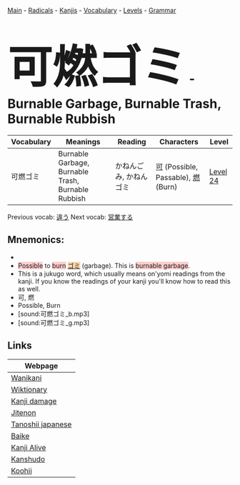 <style> bigfont {font-size: 100px}</style>
[Main](../README.md) -
[Radicals](../radicals.md) -
[Kanjis](../kanjis.md) -
[Vocabulary](../vocabulary.md) -
[Levels](../levels.md) -
[Grammar](../grammar.md)
# <bigfont> 可燃ゴミ</bigfont> - Burnable Garbage, Burnable Trash, Burnable Rubbish 

| Vocabulary | Meanings | Reading | Characters | Level |
| --- | --- | --- | --- | --- |
| 可燃ゴミ | Burnable Garbage, Burnable Trash, Burnable Rubbish | かねんごみ, かねんゴミ |  [可](../kanjis/可.md) (Possible, Passable), [燃](../kanjis/燃.md) (Burn) | [Level 24](../levels/wk_level24.md) |

Previous vocab: [違う](違う.md) Next vocab: [営業する](営業する.md) 

## Mnemonics:

* 
* <span style="background-color:#ffcccb"> Possible</span> to <span style="background-color:#ffcccb"> burn</span> <span style="background-color:#fed8b1"> [ゴミ](https://jisho.org/search/ゴミ)</span> (garbage). This is <span style="background-color:#ffcccb"> burnable garbage</span>.
* This is a jukugo word, which usually means on'yomi readings from the kanji. If you know the readings of your kanji you'll know how to read this as well.
* 可, 燃
* Possible, Burn
* [sound:可燃ゴミ_b.mp3]
* [sound:可燃ゴミ_g.mp3]


## Links 

| Webpage |
| --- |
| [Wanikani          ](https://www.wanikani.com/kanji/可燃ゴミ) |
| [Wiktionary        ](https://en.wiktionary.org/wiki/可燃ゴミ) |
| [Kanji damage      ](http://www.kanjidamage.com/kanji/search?utf8=✓&q=可燃ゴミ) |
| [Jitenon           ](https://jitenon.com/kanji/可燃ゴミ) |
| [Tanoshii japanese ](https://www.tanoshiijapanese.com/dictionary/kanji.cfm?k=可燃ゴミ) |
| [Baike             ](https://baike.baidu.com/item/可燃ゴミ) |
| [Kanji Alive       ](https://app.kanjialive.com/可燃ゴミ) |
| [Kanshudo          ](https://www.kanshudo.com/searchmn?q=可燃ゴミ) |
| [Koohii            ](https://kanji.koohii.com/study/kanji/可燃ゴミ) |
